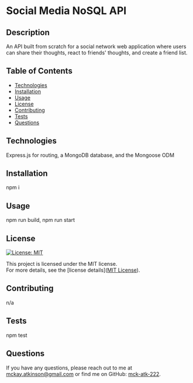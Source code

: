 # Social Media NoSQL API

## Description
An API built from scratch for a social network web application where users can share their thoughts, react to friends' thoughts, and create a friend list.

## Table of Contents
- [Technologies](#technologies)
- [Installation](#installation)
- [Usage](#usage)
- [License](#license)
- [Contributing](#contributing)
- [Tests](#tests)
- [Questions](#questions)

## Technologies
Express.js for routing, a MongoDB database, and the Mongoose ODM

## Installation
npm i

## Usage
npm run build, npm run start

## License
[![License: MIT](https://img.shields.io/badge/License-MIT-blue.svg)](https://opensource.org/licenses/MIT)

This project is licensed under the MIT license.  
For more details, see the [license details]([MIT License](https://opensource.org/licenses/MIT)).

## Contributing
n/a

## Tests
npm test

## Questions
If you have any questions, please reach out to me at [mckay.atkinson@gmail.com](mailto:mckay.atkinson@gmail.com) or find me on GitHub: [mck-atk-222](https://github.com/mck-atk-222).
